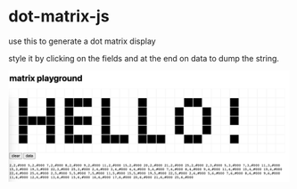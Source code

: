 # dot-matrix-js

use this to generate a dot matrix display

style it by clicking on the fields and at the end on data to dump the string.

![](screens/draw.png)